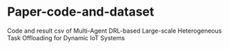 # Paper-code-and-dataset
Code and result csv of Multi-Agent DRL-based Large-scale Heterogeneous Task Offloading for Dynamic IoT Systems
